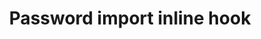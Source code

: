 ---
title: Password import inline hook
excerpt: Code the external service for a password import inline hook
layout: Guides
sections:
 - main
---